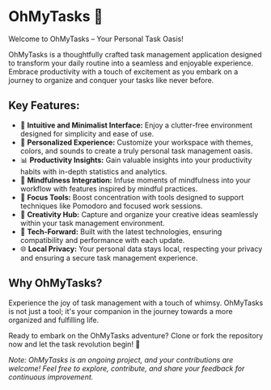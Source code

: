 # OhMyTasks 🌟

Welcome to OhMyTasks – Your Personal Task Oasis!

OhMyTasks is a thoughtfully crafted task management application designed to transform your daily routine into a seamless and enjoyable experience. Embrace productivity with a touch of excitement as you embark on a journey to organize and conquer your tasks like never before.

## Key Features:

-   🌈 **Intuitive and Minimalist Interface:** Enjoy a clutter-free environment designed for simplicity and ease of use.
-   🚀 **Personalized Experience:** Customize your workspace with themes, colors, and sounds to create a truly personal task management oasis.
-   📊 **Productivity Insights:** Gain valuable insights into your productivity habits with in-depth statistics and analytics.
-   🧘 **Mindfulness Integration:** Infuse moments of mindfulness into your workflow with features inspired by mindful practices.
-   🎯 **Focus Tools:** Boost concentration with tools designed to support techniques like Pomodoro and focused work sessions.
-   🎨 **Creativity Hub:** Capture and organize your creative ideas seamlessly within your task management environment.
-   🤖 **Tech-Forward:** Built with the latest technologies, ensuring compatibility and performance with each update.
-   🌐 **Local Privacy:** Your personal data stays local, respecting your privacy and ensuring a secure task management experience.

## Why OhMyTasks?

Experience the joy of task management with a touch of whimsy. OhMyTasks is not just a tool; it's your companion in the journey towards a more organized and fulfilling life.

Ready to embark on the OhMyTasks adventure? Clone or fork the repository now and let the task revolution begin! 🚀

_Note: OhMyTasks is an ongoing project, and your contributions are welcome! Feel free to explore, contribute, and share your feedback for continuous improvement._
